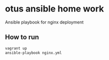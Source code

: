 # otus ansible home work
Ansible playbook for nginx deployment

## How to run
```bash
vagrant up
ansible-playbook nginx.yml
```
